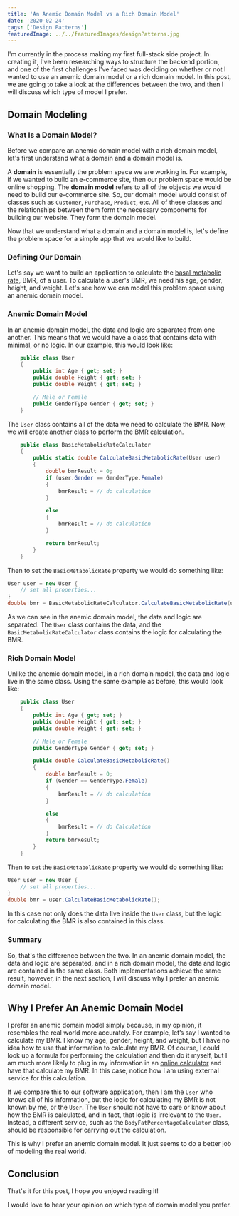 ```yaml
---
title: 'An Anemic Domain Model vs a Rich Domain Model'
date: '2020-02-24'
tags: ['Design Patterns']
featuredImage: ../../featuredImages/designPatterns.jpg
---
```


I'm currently in the process making my first full-stack side project. In creating it, I've been researching ways to structure the backend portion, and one of the first challenges I've faced was deciding on whether or not I wanted to use an anemic domain model or a rich domain model. In this post, we are going to take a look at the differences between the two, and then I will discuss which type of model I prefer.

## Domain Modeling

### What Is a Domain Model?

Before we compare an anemic domain model with a rich domain model, let's first understand what a domain and a domain model is.

A **domain** is essentially the problem space we are working in. For example, if we wanted to build an e-commerce site, then our problem space would be online shopping. The **domain model** refers to all of the objects we would need to build our e-commerce site. So, our domain model would consist of classes such as `Customer`, `Purchase`, `Product`, etc. All of these classes and the relationships between them form the necessary components for building our website. They form the domain model.

Now that we understand what a domain and a domain model is, let's define the problem space for a simple app that we would like to build.

### Defining Our Domain

Let's say we want to build an application to calculate the [basal metabolic rate](https://en.wikipedia.org/wiki/Basal_metabolic_rate), BMR, of a user. To calculate a user's BMR, we need his age, gender, height, and weight. Let's see how we can model this problem space using an anemic domain model.

### Anemic Domain Model

In an anemic domain model, the data and logic are separated from one another. This means that we would have a class that contains data with minimal, or no logic. In our example, this would look like:

```cs
    public class User
    {
        public int Age { get; set; }
        public double Height { get; set; }
        public double Weight { get; set; }

        // Male or Female
        public GenderType Gender { get; set; }
    }
```

The `User` class contains all of the data we need to calculate the BMR. Now, we will create another class to perform the BMR calculation.

```cs
    public class BasicMetabolicRateCalculator
    {
        public static double CalculateBasicMetabolicRate(User user)
        {
            double bmrResult = 0;
            if (user.Gender == GenderType.Female)
            {
                bmrResult = // do calculation
            }

            else
            {
                bmrResult = // do calculation
            }

            return bmrResult;
        }
    }
```

Then to set the `BasicMetabolicRate` property we would do something like:

```cs
User user = new User {
	// set all properties...
}
double bmr = BasicMetabolicRateCalculator.CalculateBasicMetabolicRate(user);
```

As we can see in the anemic domain model, the data and logic are separated. The `User` class contains the data, and the `BasicMetabolicRateCalculator` class contains the logic for calculating the BMR.

### Rich Domain Model

Unlike the anemic domain model, in a rich domain model, the data and logic live in the same class. Using the same example as before, this would look like:

```cs
    public class User
    {
        public int Age { get; set; }
        public double Height { get; set; }
        public double Weight { get; set; }

        // Male or Female
        public GenderType Gender { get; set; }

        public double CalculateBasicMetabolicRate()
        {
            double bmrResult = 0;
            if (Gender == GenderType.Female)
            {
                bmrResult = // do calculation
            }

            else
            {
                bmrResult = // do Calculation
            }
            return bmrResult;
        }
    }
```

Then to set the `BasicMetabolicRate` property we would do something like:

```cs
User user = new User {
	// set all properties...
}
double bmr = user.CalculateBasicMetabolicRate();
```

In this case not only does the data live inside the `User` class, but the logic for calculating the BMR is also contained in this class.

### Summary

So, that's the difference between the two. In an anemic domain model, the data and logic are separated, and in a rich domain model, the data and logic are contained in the same class. Both implementations achieve the same result, however, in the next section, I will discuss why I prefer an anemic domain model.

## Why I Prefer An Anemic Domain Model

I prefer an anemic domain model simply because, in my opinion, it resembles the real world more accurately. For example, let’s say I wanted to calculate my BMR. I know my age, gender, height, and weight, but I have no idea how to use that information to calculate my BMR. Of course, I could look up a formula for performing the calculation and then do it myself, but I am much more likely to plug in my information in an [online calculator](https://www.calculator.net/bmr-calculator.html) and have that calculate my BMR. In this case, notice how I am using external service for this calculation.

If we compare this to our software application, then I am the `User` who knows all of his information, but the logic for calculating my BMR is not known by me, or the `User`. The `User` should not have to care or know about how the BMR is calculated, and in fact, that logic is irrelevant to the `User`. Instead, a different service, such as the `BodyFatPercentageCalculator` class, should be responsible for carrying out the calculation.

This is why I prefer an anemic domain model. It just seems to do a better job of modeling the real world.

## Conclusion

That's it for this post, I hope you enjoyed reading it!

I would love to hear your opinion on which type of domain model you prefer.
